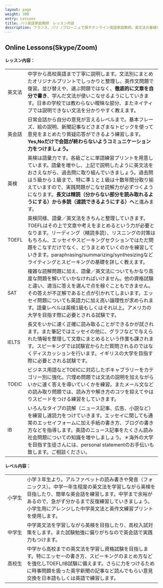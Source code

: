 ```yaml
---
layout: page
weight: 300
entry: Lessons
title: パリ英語家庭教師　レッスン内容
description: フランス、パリ /ブローニュで探すオンライン英語家庭教師。英文法の基礎から応用まで分かりやすく説明致します。TOEFL/IB/SAT/IELTS/英検5級から1級まで各資格試験の対策も経験豊富。
---
```


## Online Lessons(Skype/Zoom)

<h4>レッスン内容：</h4>

<table>
<tr>
<td nowrap>英文法</td>
<td>中学から高校英語まで丁寧に説明します。文法別にまとめたオリジナルプリントでしっかりと整理し、英作文問題で復習。並び替えや、選ぶ問題ではなく、<strong>徹底的に文章を自分で書き</strong>、学んだ文法が使いこなせるようにしていきます。日本の学校では教わらない曖昧な部分、またネイティブでは説明できない文法を分かりやすく教えます。</td>
</tr>
<tr>
<td nowrap>英会話</td>
<td>日常会話から自分の意見が言えるレベルまで。基本フレーズ、絵の説明、新聞記事などさまざまなトピックを使って意見をまとめたり質疑応答ができるよう練習します。<strong>Yes,Noだけで会話が終わらないようコミュニケーション力をつけましょう。</strong></td>
</tr>
<tr>
<td nowrap>英検</td>
<td>英検は語彙力です。各級ごとに単語練習プリントを用意しています。語彙を増やし、上記で説明したように英文法をおさえながら、過去問に取り組んでいきましょう。過去問は５級から１級まで、特に準１と１級は十数年間分取り揃えていますので、実践問題がこなせ読解力が必ずつくようになります。<strong>長文は精読（分からない部分を読み取れるようにする）から多読（速読できるようにする）へ</strong>と進みます。</td>
</tr>
<tr>
<td nowrap>TOEFL</td>
<td>英検同様、語彙／英文法をきちんと整理していきます。TOEFLはその上で文章や考えをまとめるという力が必要となります。リーディング（精読多読）、リスニングの対策はもちろん、エッセイやスピーキングセクションではただ問題をこなすだけでなく、どうまとめていくのかを練習していきます。paraphrasing/summarizing/synthesizingなどライティングとスピーキングの基礎を詳しく教えます。</td>
</tr>
<tr>
<td nowrap>SAT</td>
<td>複雑な読解問題に加え、語彙／英文法についてもかなり高度な問題を解いていかなければいけません。他の資格試験と違い、適当に答えを選んで点を稼ぐこともできません。その答えが不正解であると点が引かれてしまいます。エッセイ問題についても英語力に加え高い論理性が求められます。語彙レベルは英検1級もしくはそれ以上。アメリカの大学を目指す際に必要とされる試験です。</td>
</tr>
<tr>
<td nowrap>IELTS</td>
<td>長文をいかに速く正確に読み取ることができるかが試されます。また筆記ではエッセイの他に、グラフなどで与えられた情報を整理して文章にまとめるという作業も課されます。スピーキングでは試験官からただ質問されるのではなくディスカッションを行います。イギリスの大学を目指す際に必要とされる試験です。</td>
</tr>
 <tr>
<td nowrap>TOEIC</td>
<td>ビジネス用語などTOEICに対応したボキャブラリーをカテゴリー別に強化。穴埋め問題では文法の説明を加えながらいかに速く答えを導いていくかを練習。またメール文などの読み取り問題では、読み方や解き方のコツを抑えてやはりスピードをつける練習をしていきます。</td>
</tr>
<tr>
<td nowrap>IB</td>
<td>いろんなタイプの読解（ニュース記事、広告、小説など）を練習し速読力をつけていきます。エッセイに関しても通常のエッセイフォームに加え手紙の書き方、ブログの書き方などを指導します。英語のニュース記事をたくさん読み社会問題についての知識を増やしましょう。＊海外の大学を目指す生徒さんには、personal statementのお手伝いも致します。ご相談ください。</td>
</tr>
</table>


<h4>レベル内容：</h4>

<table>
<tr>
<td nowrap>小学生 </td>
<td>小学３年生より。アルファベットの読み書きや発音（フォニックス）。中学一年生程度の英文法を学習しながら英検を目指したり、簡単な英会話を練習します。中学まで余裕があるので、急がず分かるまで反復練習していきましょう。小学生用にアレンジした中学英文法と英作文練習プリントを使用します。</td>
</tr>
<tr>
<td nowrap>中学生</td>
<td>中学英文法を学習しながら英検を目指したり、高校入試対策をします。また試験勉強に偏りがちなので英会話で実践力もつけます。 </td>
</tr>
<tr>
<td nowrap>高校生</td>
<td>中学から高校までの英文法を学習し資格試験を目指します。特にエッセーの書き方、スピーキングのまとめ方などを強化しTOEFL/IB試験に備えます。さらに力をつけるために時事問題を扱った英字新聞の記事など読んでもらい意見交換を日本語もしくは英語で練習します。</td>
</tr>
</table> 
